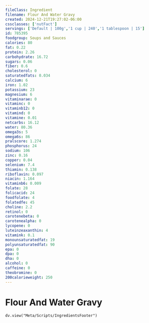 ```yaml
---
fileClass: Ingredient
filename: Flour And Water Gravy
created: 2024-12-21T19:27:02-06:00
cssclasses: ['nutFact']
servings: ['Default | 100g','1 cup | 240','1 tablespoon | 15']
id: 785395
foodgroup: Soups and Sauces
calories: 80
fat: 0.22
protein: 2.26
carbohydrate: 16.72
sugars: 0.06
fiber: 0.6
cholesterol: 0
saturatedfats: 0.034
calcium: 6
iron: 1.02
potassium: 23
magnesium: 6
vitaminarae: 0
vitaminc: 0
vitaminb12: 0
vitamind: 0
vitamine: 0.01
netcarbs: 16.12
water: 80.36
omega3s: 5
omega6s: 86
pralscore: 1.274
phosphorus: 24
sodium: 106
zinc: 0.16
copper: 0.04
selenium: 7.4
thiamin: 0.138
riboflavin: 0.097
niacin: 1.164
vitaminb6: 0.009
folate: 28
folicacid: 24
foodfolate: 4
folatedfe: 45
choline: 2.2
retinol: 0
carotenebeta: 0
carotenealpha: 0
lycopene: 0
luteinzeaxanthin: 4
vitamink: 0.1
monounsaturatedfat: 19
polyunsaturatedfat: 90
epa: 0
dpa: 0
dha: 0
alcohol: 0
caffeine: 0
theobromine: 0
200calorieweight: 250
---
```


# Flour And Water Gravy

```dataviewjs
dv.view("Meta/Scripts/IngredientsFooter")
```